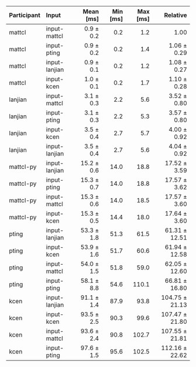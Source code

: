 | Participant | Input | Mean [ms] | Min [ms] | Max [ms] | Relative |
|:---|:---|---:|---:|---:|---:|
| mattcl | input-mattcl | 0.9 ± 0.2 | 0.2 | 1.2 | 1.00 |
| mattcl | input-pting | 0.9 ± 0.2 | 0.2 | 1.4 | 1.06 ± 0.29 |
| mattcl | input-lanjian | 0.9 ± 0.1 | 0.2 | 1.2 | 1.08 ± 0.27 |
| mattcl | input-kcen | 1.0 ± 0.1 | 0.2 | 1.7 | 1.10 ± 0.28 |
| lanjian | input-mattcl | 3.1 ± 0.3 | 2.2 | 5.6 | 3.52 ± 0.80 |
| lanjian | input-pting | 3.1 ± 0.3 | 2.2 | 5.3 | 3.57 ± 0.80 |
| lanjian | input-kcen | 3.5 ± 0.4 | 2.7 | 5.7 | 4.00 ± 0.92 |
| lanjian | input-lanjian | 3.5 ± 0.4 | 2.7 | 5.6 | 4.04 ± 0.92 |
| mattcl-py | input-lanjian | 15.2 ± 0.6 | 14.0 | 18.8 | 17.52 ± 3.59 |
| mattcl-py | input-pting | 15.3 ± 0.7 | 14.0 | 18.8 | 17.57 ± 3.62 |
| mattcl-py | input-mattcl | 15.3 ± 0.6 | 14.0 | 18.5 | 17.57 ± 3.60 |
| mattcl-py | input-kcen | 15.3 ± 0.5 | 14.4 | 18.0 | 17.64 ± 3.60 |
| pting | input-lanjian | 53.3 ± 1.8 | 51.3 | 61.5 | 61.31 ± 12.51 |
| pting | input-kcen | 53.9 ± 1.6 | 51.7 | 60.6 | 61.94 ± 12.58 |
| pting | input-mattcl | 54.0 ± 1.5 | 51.8 | 59.0 | 62.05 ± 12.60 |
| pting | input-pting | 58.1 ± 8.8 | 54.6 | 110.1 | 66.81 ± 16.80 |
| kcen | input-lanjian | 91.1 ± 1.4 | 87.9 | 93.8 | 104.75 ± 21.13 |
| kcen | input-kcen | 93.5 ± 2.5 | 90.3 | 99.6 | 107.47 ± 21.80 |
| kcen | input-mattcl | 93.6 ± 2.4 | 90.8 | 102.7 | 107.55 ± 21.81 |
| kcen | input-pting | 97.6 ± 1.5 | 95.6 | 102.5 | 112.16 ± 22.62 |
